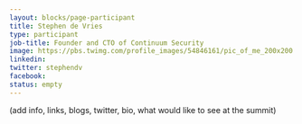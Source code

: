 ```yaml
---
layout: blocks/page-participant
title: Stephen de Vries
type: participant
job-title: Founder and CTO of Continuum Security 
image: https://pbs.twimg.com/profile_images/54846161/pic_of_me_200x200.jpg
linkedin:
twitter: stephendv
facebook:
status: empty
---
```


(add info, links, blogs, twitter, bio, what would like to see at the summit)

